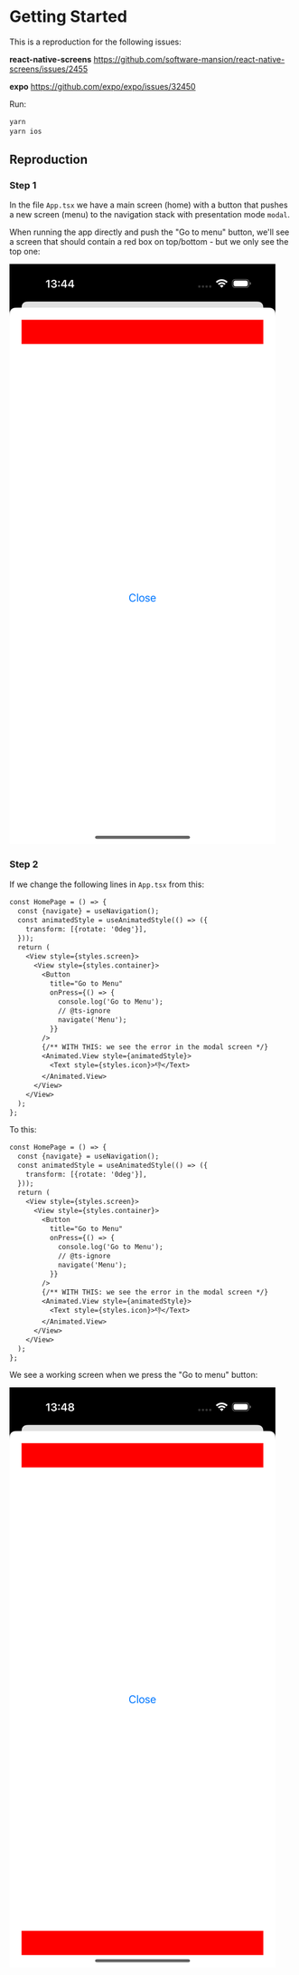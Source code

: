 # Getting Started

This is a reproduction for the following issues:

**react-native-screens**
https://github.com/software-mansion/react-native-screens/issues/2455

**expo**
https://github.com/expo/expo/issues/32450

Run:

```bash
yarn
yarn ios
```

## Reproduction

### Step 1

In the file `App.tsx` we have a main screen (home) with a button that pushes a new screen (menu) to the navigation stack with presentation mode `modal`.

When running the app directly and push the "Go to menu" button, we'll see a screen that should contain a red box on top/bottom - but we only see the top one:

![Missing red box at the bottom](docs/menu-wrong.png 'Missing red box at the bottom')

### Step 2

If we change the following lines in `App.tsx` from this:

```tsx
const HomePage = () => {
  const {navigate} = useNavigation();
  const animatedStyle = useAnimatedStyle(() => ({
    transform: [{rotate: '0deg'}],
  }));
  return (
    <View style={styles.screen}>
      <View style={styles.container}>
        <Button
          title="Go to Menu"
          onPress={() => {
            console.log('Go to Menu');
            // @ts-ignore
            navigate('Menu');
          }}
        />
        {/** WITH THIS: we see the error in the modal screen */}
        <Animated.View style={animatedStyle}>
          <Text style={styles.icon}>👎</Text>
        </Animated.View>
      </View>
    </View>
  );
};
```

To this:

```tsx
const HomePage = () => {
  const {navigate} = useNavigation();
  const animatedStyle = useAnimatedStyle(() => ({
    transform: [{rotate: '0deg'}],
  }));
  return (
    <View style={styles.screen}>
      <View style={styles.container}>
        <Button
          title="Go to Menu"
          onPress={() => {
            console.log('Go to Menu');
            // @ts-ignore
            navigate('Menu');
          }}
        />
        {/** WITH THIS: we see the error in the modal screen */}
        <Animated.View style={animatedStyle}>
          <Text style={styles.icon}>👎</Text>
        </Animated.View>
      </View>
    </View>
  );
};
```

We see a working screen when we press the "Go to menu" button:

![Correct red box at the bottom](docs/menu-correct.png 'Correct red box at the bottom')
